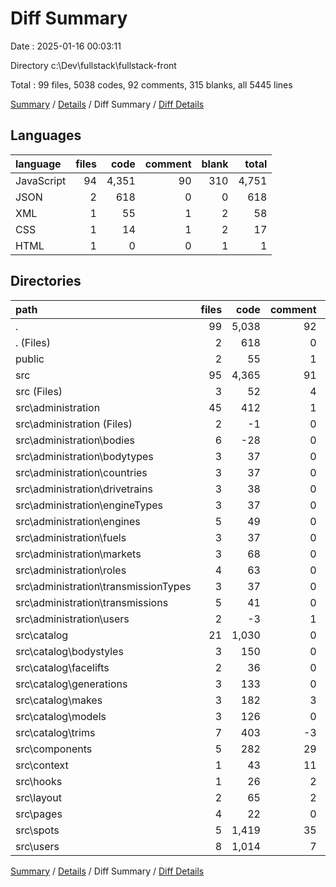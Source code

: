 # Diff Summary

Date : 2025-01-16 00:03:11

Directory c:\\Dev\\fullstack\\fullstack-front

Total : 99 files,  5038 codes, 92 comments, 315 blanks, all 5445 lines

[Summary](results.md) / [Details](details.md) / Diff Summary / [Diff Details](diff-details.md)

## Languages
| language | files | code | comment | blank | total |
| :--- | ---: | ---: | ---: | ---: | ---: |
| JavaScript | 94 | 4,351 | 90 | 310 | 4,751 |
| JSON | 2 | 618 | 0 | 0 | 618 |
| XML | 1 | 55 | 1 | 2 | 58 |
| CSS | 1 | 14 | 1 | 2 | 17 |
| HTML | 1 | 0 | 0 | 1 | 1 |

## Directories
| path | files | code | comment | blank | total |
| :--- | ---: | ---: | ---: | ---: | ---: |
| . | 99 | 5,038 | 92 | 315 | 5,445 |
| . (Files) | 2 | 618 | 0 | 0 | 618 |
| public | 2 | 55 | 1 | 3 | 59 |
| src | 95 | 4,365 | 91 | 312 | 4,768 |
| src (Files) | 3 | 52 | 4 | 2 | 58 |
| src\\administration | 45 | 412 | 1 | -6 | 407 |
| src\\administration (Files) | 2 | -1 | 0 | 0 | -1 |
| src\\administration\\bodies | 6 | -28 | 0 | -8 | -36 |
| src\\administration\\bodytypes | 3 | 37 | 0 | 0 | 37 |
| src\\administration\\countries | 3 | 37 | 0 | 0 | 37 |
| src\\administration\\drivetrains | 3 | 38 | 0 | 0 | 38 |
| src\\administration\\engineTypes | 3 | 37 | 0 | 0 | 37 |
| src\\administration\\engines | 5 | 49 | 0 | -1 | 48 |
| src\\administration\\fuels | 3 | 37 | 0 | 0 | 37 |
| src\\administration\\markets | 3 | 68 | 0 | 2 | 70 |
| src\\administration\\roles | 4 | 63 | 0 | 0 | 63 |
| src\\administration\\transmissionTypes | 3 | 37 | 0 | 1 | 38 |
| src\\administration\\transmissions | 5 | 41 | 0 | 0 | 41 |
| src\\administration\\users | 2 | -3 | 1 | 0 | -2 |
| src\\catalog | 21 | 1,030 | 0 | 39 | 1,069 |
| src\\catalog\\bodystyles | 3 | 150 | 0 | 2 | 152 |
| src\\catalog\\facelifts | 2 | 36 | 0 | 4 | 40 |
| src\\catalog\\generations | 3 | 133 | 0 | 7 | 140 |
| src\\catalog\\makes | 3 | 182 | 3 | 8 | 193 |
| src\\catalog\\models | 3 | 126 | 0 | 4 | 130 |
| src\\catalog\\trims | 7 | 403 | -3 | 14 | 414 |
| src\\components | 5 | 282 | 29 | 43 | 354 |
| src\\context | 1 | 43 | 11 | 10 | 64 |
| src\\hooks | 1 | 26 | 2 | 10 | 38 |
| src\\layout | 2 | 65 | 2 | 7 | 74 |
| src\\pages | 4 | 22 | 0 | -4 | 18 |
| src\\spots | 5 | 1,419 | 35 | 97 | 1,551 |
| src\\users | 8 | 1,014 | 7 | 114 | 1,135 |

[Summary](results.md) / [Details](details.md) / Diff Summary / [Diff Details](diff-details.md)